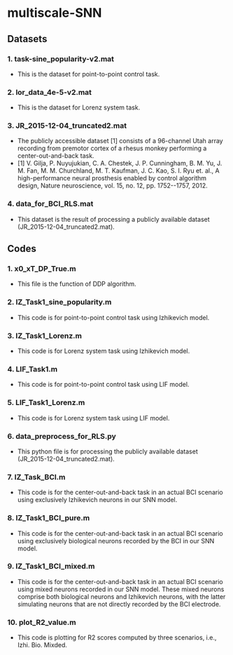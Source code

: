 # multiscale-SNN
## Datasets
### 1. task-sine_popularity-v2.mat
- This is the dataset for point-to-point control task.

### 2. lor_data_4e-5-v2.mat
- This is the dataset for Lorenz system task. 

### 3. JR_2015-12-04_truncated2.mat
- The publicly accessible dataset [1] consists of a 96-channel Utah array recording from premotor cortex of a rhesus monkey performing a center-out-and-back task.
- [1] V. Gilja, P. Nuyujukian, C. A. Chestek, J. P. Cunningham, B. M. Yu, J. M. Fan, M. M. Churchland, M. T. Kaufman, J. C. Kao, S. I. Ryu et. al., A high-performance neural prosthesis enabled by control algorithm design, Nature neuroscience, vol. 15, no. 12, pp. 1752--1757, 2012.

### 4. data_for_BCI_RLS.mat
- This dataset is the result of processing a publicly available dataset (JR_2015-12-04_truncated2.mat).

## Codes
### 1. x0_xT_DP_True.m
- This file is the function of DDP algorithm.

### 2. IZ_Task1_sine_popularity.m
- This code is for point-to-point control task using Izhikevich model.

### 3. IZ_Task1_Lorenz.m
- This code is for Lorenz system task using Izhikevich model.

### 4. LIF_Task1.m
- This code is for point-to-point control task using LIF model.

### 5. LIF_Task1_Lorenz.m
- This code is for Lorenz system task using LIF model.

### 6. data_preprocess_for_RLS.py
- This python file is for processing the publicly available dataset (JR_2015-12-04_truncated2.mat).

### 7. IZ_Task_BCI.m
- This code is for the center-out-and-back task in an actual BCI scenario using exclusively Izhikevich neurons in our SNN model.

### 8. IZ_Task1_BCI_pure.m
- This code is for the center-out-and-back task in an actual BCI scenario using exclusively biological neurons recorded by the BCI in our SNN model.

### 9. IZ_Task1_BCI_mixed.m
- This code is for the center-out-and-back task in an actual BCI scenario using mixed neurons recorded in our SNN model. These mixed neurons comprise both biological neurons and Izhikevich neurons, with the latter simulating neurons that are not directly recorded by the BCI electrode.

### 10. plot_R2_value.m
- This code is plotting for R2 scores computed by three scenarios, i.e., Izhi. Bio. Mixded.

### 
